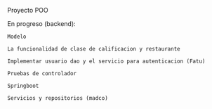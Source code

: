 Proyecto POO


  En progreso (backend):
	
    Modelo
		
    La funcionalidad de clase de calificacion y restaurante

    Implementar usuario dao y el servicio para autenticacion (Fatu)

    Pruebas de controlador 

    Springboot

    Servicios y repositorios (madco)
